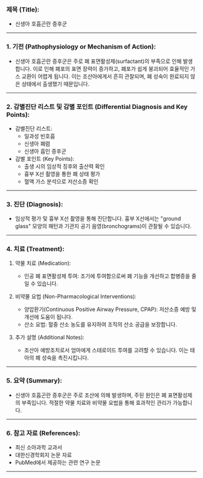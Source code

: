 

### 제목 (Title):
- 신생아 호흡곤란 증후군

---

### 1. 기전 (Pathophysiology or Mechanism of Action):

- 신생아 호흡곤란 증후군은 주로 폐 표면활성제(surfactant)의 부족으로 인해 발생합니다. 이로 인해 폐포의 표면 장력이 증가하고, 폐포가 쉽게 붕괴되어 효율적인 가스 교환이 어렵게 됩니다. 이는 조산아에게서 흔히 관찰되며, 폐 성숙이 완료되지 않은 상태에서 출생했기 때문입니다.

---

### 2. 감별진단 리스트 및 감별 포인트 (Differential Diagnosis and Key Points):

- 감별진단 리스트:
  - 일과성 빈호흡
  - 신생아 폐렴
  - 신생아 흡인 증후군
- 감별 포인트 (Key Points): 
  - 출생 시의 임상적 징후와 출산력 확인
  - 흉부 X선 촬영을 통한 폐 상태 평가
  - 혈액 가스 분석으로 저산소증 확인

---

### 3. 진단 (Diagnosis):

- 임상적 평가 및 흉부 X선 촬영을 통해 진단합니다. 흉부 X선에서는 "ground glass" 모양의 패턴과 기관지 공기 음영(bronchograms)이 관찰될 수 있습니다.

---

### 4. 치료 (Treatment):

1. 약물 치료 (Medication):
    - 인공 폐 표면활성제 투여: 조기에 투여함으로써 폐 기능을 개선하고 합병증을 줄일 수 있습니다.
    
2. 비약물 요법 (Non-Pharmacological Interventions):
    - 양압환기(Continuous Positive Airway Pressure, CPAP): 저산소증 예방 및 개선에 도움이 됩니다.
    - 산소 요법: 혈중 산소 농도를 유지하여 조직의 산소 공급을 보장합니다.

3. 추가 설명 (Additional Notes):
    - 조산아 예방조치로서 엄마에게 스테로이드 투여를 고려할 수 있습니다. 이는 태아의 폐 성숙을 촉진시킵니다.

---

### 5. 요약 (Summary):

- 신생아 호흡곤란 증후군은 주로 조산에 의해 발생하며, 주된 원인은 폐 표면활성제의 부족입니다. 적절한 약물 치료와 비약물 요법을 통해 효과적인 관리가 가능합니다.

---

### 6. 참고 자료 (References):

- 최신 소아과학 교과서
- 대한신경학회지 논문 자료
- PubMed에서 제공하는 관련 연구 논문

---